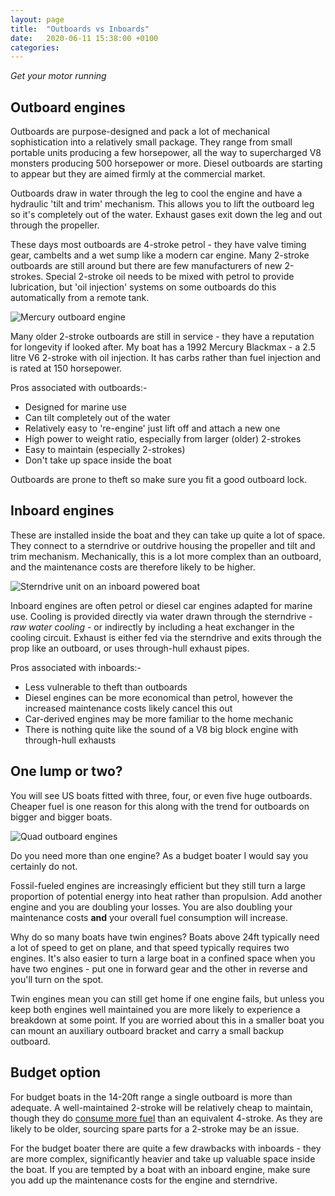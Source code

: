 ```yaml
---
layout: page
title:  "Outboards vs Inboards"
date:   2020-06-11 15:38:00 +0100
categories:
---
```

*Get your motor running*

## Outboard engines
Outboards are purpose-designed and pack a lot of mechanical sophistication into a relatively small package. They range from small portable units producing a few horsepower, all the way to supercharged V8 monsters producing 500 horsepower or more. Diesel outboards are starting to appear but they are aimed firmly at the commercial market.

Outboards draw in water through the leg to cool the engine and have a hydraulic 'tilt and trim' mechanism. This allows you to lift the outboard leg so it's completely out of the water. Exhaust gases exit down the leg and out through the propeller.

These days most outboards are 4-stroke petrol - they have valve timing gear, cambelts and a wet sump like a modern car engine. Many 2-stroke outboards are still around but there are few manufacturers of new 2-strokes. Special 2-stroke oil needs to be mixed with petrol to provide lubrication, but 'oil injection' systems on some outboards do this automatically from a remote tank.

![Mercury outboard engine](/budget-boating/images/outboard.png)

Many older 2-stroke outboards are still in service - they have a reputation for longevity if looked after. My boat has a 1992 Mercury Blackmax - a 2.5 litre V6 2-stroke with oil injection. It has carbs rather than fuel injection and is rated at 150 horsepower.

Pros associated with outboards:-
- Designed for marine use
- Can tilt completely out of the water
- Relatively easy to 're-engine' just lift off and attach a new one
- High power to weight ratio, especially from larger (older) 2-strokes
- Easy to maintain (especially 2-strokes)
- Don't take up space inside the boat

Outboards are prone to theft so make sure you fit a good outboard lock.

## Inboard engines
These are installed inside the boat and they can take up quite a lot of space. They connect to a sterndrive or outdrive housing the propeller and tilt and trim mechanism. Mechanically, this is a lot more complex than an outboard, and the maintenance costs are therefore likely to be higher.

![Sterndrive unit on an inboard powered boat](/budget-boating/images/sterndrive.jpg)

Inboard engines are often petrol or diesel car engines adapted for marine use. Cooling is provided directly via water drawn through the sterndrive - *raw water cooling* - or indirectly by including a heat exchanger in the cooling circuit. Exhaust is either fed via the sterndrive and exits through the prop like an outboard, or uses through-hull exhaust pipes.

Pros associated with inboards:-
- Less vulnerable to theft than outboards
- Diesel engines can be more economical than petrol, however the increased maintenance costs likely cancel this out
- Car-derived engines may be more familiar to the home mechanic
- There is nothing quite like the sound of a V8 big block engine with through-hull exhausts

## One lump or two?
You will see US boats fitted with three, four, or even five huge outboards. Cheaper fuel is one reason for this along with the trend for outboards on bigger and bigger boats.

![Quad outboard engines](/budget-boating/images/quad-power.jpg)

Do you need more than one engine? As a budget boater I would say you certainly do not.

Fossil-fueled engines are increasingly efficient but they still turn a large proportion of potential energy into heat rather than propulsion. Add another engine and you are doubling your losses. You are also doubling your maintenance costs **and** your overall fuel consumption will increase.

Why do so many boats have twin engines? Boats above 24ft typically need a lot of speed to get on plane, and that speed typically requires two engines. It's also easier to turn a large boat in a confined space when you have two engines - put one in forward gear and the other in reverse and you'll turn on the spot.

Twin engines mean you can still get home if one engine fails, but unless you keep both engines well maintained you are more likely to experience a breakdown at some point. If you are worried about this in a smaller boat you can mount an auxiliary outboard bracket and carry a small backup outboard.

## Budget option
For budget boats in the 14-20ft range a single outboard is more than adequate. A well-maintained 2-stroke will be relatively cheap to maintain, though they do [consume more fuel]({{site.baseurl}}/Fuel-consumption) than an equivalent 4-stroke. As they are likely to be older, sourcing spare parts for a 2-stroke may be an issue.

For the budget boater there are quite a few drawbacks with inboards - they are more complex, significantly heavier and take up valuable space inside the boat. If you are tempted by a boat with an inboard engine, make sure you add up the maintenance costs for the engine and sterndrive.
